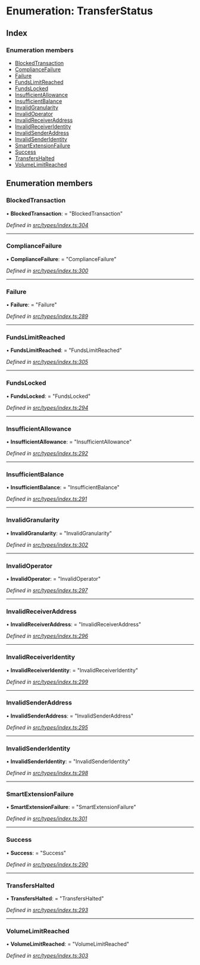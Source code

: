 # Enumeration: TransferStatus

## Index

### Enumeration members

* [BlockedTransaction](_src_types_index_.transferstatus.md#blockedtransaction)
* [ComplianceFailure](_src_types_index_.transferstatus.md#compliancefailure)
* [Failure](_src_types_index_.transferstatus.md#failure)
* [FundsLimitReached](_src_types_index_.transferstatus.md#fundslimitreached)
* [FundsLocked](_src_types_index_.transferstatus.md#fundslocked)
* [InsufficientAllowance](_src_types_index_.transferstatus.md#insufficientallowance)
* [InsufficientBalance](_src_types_index_.transferstatus.md#insufficientbalance)
* [InvalidGranularity](_src_types_index_.transferstatus.md#invalidgranularity)
* [InvalidOperator](_src_types_index_.transferstatus.md#invalidoperator)
* [InvalidReceiverAddress](_src_types_index_.transferstatus.md#invalidreceiveraddress)
* [InvalidReceiverIdentity](_src_types_index_.transferstatus.md#invalidreceiveridentity)
* [InvalidSenderAddress](_src_types_index_.transferstatus.md#invalidsenderaddress)
* [InvalidSenderIdentity](_src_types_index_.transferstatus.md#invalidsenderidentity)
* [SmartExtensionFailure](_src_types_index_.transferstatus.md#smartextensionfailure)
* [Success](_src_types_index_.transferstatus.md#success)
* [TransfersHalted](_src_types_index_.transferstatus.md#transfershalted)
* [VolumeLimitReached](_src_types_index_.transferstatus.md#volumelimitreached)

## Enumeration members

###  BlockedTransaction

• **BlockedTransaction**: = "BlockedTransaction"

*Defined in [src/types/index.ts:304](https://github.com/PolymathNetwork/polymesh-sdk/blob/2aa4a44/src/types/index.ts#L304)*

___

###  ComplianceFailure

• **ComplianceFailure**: = "ComplianceFailure"

*Defined in [src/types/index.ts:300](https://github.com/PolymathNetwork/polymesh-sdk/blob/2aa4a44/src/types/index.ts#L300)*

___

###  Failure

• **Failure**: = "Failure"

*Defined in [src/types/index.ts:289](https://github.com/PolymathNetwork/polymesh-sdk/blob/2aa4a44/src/types/index.ts#L289)*

___

###  FundsLimitReached

• **FundsLimitReached**: = "FundsLimitReached"

*Defined in [src/types/index.ts:305](https://github.com/PolymathNetwork/polymesh-sdk/blob/2aa4a44/src/types/index.ts#L305)*

___

###  FundsLocked

• **FundsLocked**: = "FundsLocked"

*Defined in [src/types/index.ts:294](https://github.com/PolymathNetwork/polymesh-sdk/blob/2aa4a44/src/types/index.ts#L294)*

___

###  InsufficientAllowance

• **InsufficientAllowance**: = "InsufficientAllowance"

*Defined in [src/types/index.ts:292](https://github.com/PolymathNetwork/polymesh-sdk/blob/2aa4a44/src/types/index.ts#L292)*

___

###  InsufficientBalance

• **InsufficientBalance**: = "InsufficientBalance"

*Defined in [src/types/index.ts:291](https://github.com/PolymathNetwork/polymesh-sdk/blob/2aa4a44/src/types/index.ts#L291)*

___

###  InvalidGranularity

• **InvalidGranularity**: = "InvalidGranularity"

*Defined in [src/types/index.ts:302](https://github.com/PolymathNetwork/polymesh-sdk/blob/2aa4a44/src/types/index.ts#L302)*

___

###  InvalidOperator

• **InvalidOperator**: = "InvalidOperator"

*Defined in [src/types/index.ts:297](https://github.com/PolymathNetwork/polymesh-sdk/blob/2aa4a44/src/types/index.ts#L297)*

___

###  InvalidReceiverAddress

• **InvalidReceiverAddress**: = "InvalidReceiverAddress"

*Defined in [src/types/index.ts:296](https://github.com/PolymathNetwork/polymesh-sdk/blob/2aa4a44/src/types/index.ts#L296)*

___

###  InvalidReceiverIdentity

• **InvalidReceiverIdentity**: = "InvalidReceiverIdentity"

*Defined in [src/types/index.ts:299](https://github.com/PolymathNetwork/polymesh-sdk/blob/2aa4a44/src/types/index.ts#L299)*

___

###  InvalidSenderAddress

• **InvalidSenderAddress**: = "InvalidSenderAddress"

*Defined in [src/types/index.ts:295](https://github.com/PolymathNetwork/polymesh-sdk/blob/2aa4a44/src/types/index.ts#L295)*

___

###  InvalidSenderIdentity

• **InvalidSenderIdentity**: = "InvalidSenderIdentity"

*Defined in [src/types/index.ts:298](https://github.com/PolymathNetwork/polymesh-sdk/blob/2aa4a44/src/types/index.ts#L298)*

___

###  SmartExtensionFailure

• **SmartExtensionFailure**: = "SmartExtensionFailure"

*Defined in [src/types/index.ts:301](https://github.com/PolymathNetwork/polymesh-sdk/blob/2aa4a44/src/types/index.ts#L301)*

___

###  Success

• **Success**: = "Success"

*Defined in [src/types/index.ts:290](https://github.com/PolymathNetwork/polymesh-sdk/blob/2aa4a44/src/types/index.ts#L290)*

___

###  TransfersHalted

• **TransfersHalted**: = "TransfersHalted"

*Defined in [src/types/index.ts:293](https://github.com/PolymathNetwork/polymesh-sdk/blob/2aa4a44/src/types/index.ts#L293)*

___

###  VolumeLimitReached

• **VolumeLimitReached**: = "VolumeLimitReached"

*Defined in [src/types/index.ts:303](https://github.com/PolymathNetwork/polymesh-sdk/blob/2aa4a44/src/types/index.ts#L303)*
